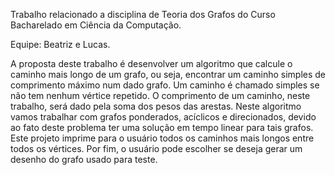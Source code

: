 Trabalho relacionado a disciplina de Teoria dos Grafos do Curso Bacharelado em Ciência da Computação.

Equipe: Beatriz e Lucas.

A proposta deste trabalho é desenvolver um algoritmo que calcule o caminho mais longo de um grafo, ou seja, encontrar um caminho simples de comprimento máximo num dado grafo. 
Um caminho é chamado simples se não tem nenhum vértice repetido. O comprimento de um caminho, neste trabalho, será dado pela soma dos pesos das arestas.
Neste algoritmo vamos trabalhar com grafos ponderados, acíclicos e direcionados, devido ao fato deste problema ter uma solução em tempo linear para tais grafos. 
Este projeto imprime para o usuário todos os caminhos mais longos entre todos os vértices. Por fim, o usuário pode escolher se deseja gerar um desenho do grafo usado para teste.
